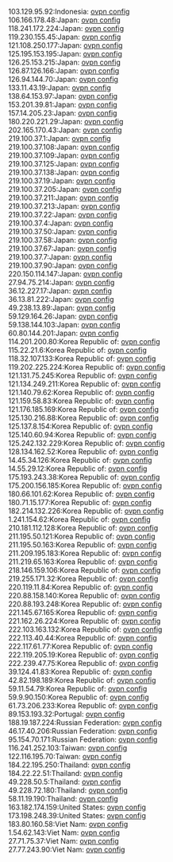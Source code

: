 103.129.95.92:Indonesia: [ovpn config](vpn/103_129_95_92.ovpn)  
106.166.178.48:Japan: [ovpn config](vpn/106_166_178_48.ovpn)  
118.241.172.224:Japan: [ovpn config](vpn/118_241_172_224.ovpn)  
119.230.155.45:Japan: [ovpn config](vpn/119_230_155_45.ovpn)  
121.108.250.177:Japan: [ovpn config](vpn/121_108_250_177.ovpn)  
125.195.153.195:Japan: [ovpn config](vpn/125_195_153_195.ovpn)  
126.25.153.215:Japan: [ovpn config](vpn/126_25_153_215.ovpn)  
126.87.126.166:Japan: [ovpn config](vpn/126_87_126_166.ovpn)  
126.94.144.70:Japan: [ovpn config](vpn/126_94_144_70.ovpn)  
133.11.43.19:Japan: [ovpn config](vpn/133_11_43_19.ovpn)  
138.64.153.97:Japan: [ovpn config](vpn/138_64_153_97.ovpn)  
153.201.39.81:Japan: [ovpn config](vpn/153_201_39_81.ovpn)  
157.14.205.23:Japan: [ovpn config](vpn/157_14_205_23.ovpn)  
180.220.221.29:Japan: [ovpn config](vpn/180_220_221_29.ovpn)  
202.165.170.43:Japan: [ovpn config](vpn/202_165_170_43.ovpn)  
219.100.37.1:Japan: [ovpn config](vpn/219_100_37_1.ovpn)  
219.100.37.108:Japan: [ovpn config](vpn/219_100_37_108.ovpn)  
219.100.37.109:Japan: [ovpn config](vpn/219_100_37_109.ovpn)  
219.100.37.125:Japan: [ovpn config](vpn/219_100_37_125.ovpn)  
219.100.37.138:Japan: [ovpn config](vpn/219_100_37_138.ovpn)  
219.100.37.19:Japan: [ovpn config](vpn/219_100_37_19.ovpn)  
219.100.37.205:Japan: [ovpn config](vpn/219_100_37_205.ovpn)  
219.100.37.211:Japan: [ovpn config](vpn/219_100_37_211.ovpn)  
219.100.37.213:Japan: [ovpn config](vpn/219_100_37_213.ovpn)  
219.100.37.22:Japan: [ovpn config](vpn/219_100_37_22.ovpn)  
219.100.37.4:Japan: [ovpn config](vpn/219_100_37_4.ovpn)  
219.100.37.50:Japan: [ovpn config](vpn/219_100_37_50.ovpn)  
219.100.37.58:Japan: [ovpn config](vpn/219_100_37_58.ovpn)  
219.100.37.67:Japan: [ovpn config](vpn/219_100_37_67.ovpn)  
219.100.37.7:Japan: [ovpn config](vpn/219_100_37_7.ovpn)  
219.100.37.90:Japan: [ovpn config](vpn/219_100_37_90.ovpn)  
220.150.114.147:Japan: [ovpn config](vpn/220_150_114_147.ovpn)  
27.94.75.214:Japan: [ovpn config](vpn/27_94_75_214.ovpn)  
36.12.227.17:Japan: [ovpn config](vpn/36_12_227_17.ovpn)  
36.13.81.222:Japan: [ovpn config](vpn/36_13_81_222.ovpn)  
49.238.13.89:Japan: [ovpn config](vpn/49_238_13_89.ovpn)  
59.129.164.26:Japan: [ovpn config](vpn/59_129_164_26.ovpn)  
59.138.144.103:Japan: [ovpn config](vpn/59_138_144_103.ovpn)  
60.80.144.201:Japan: [ovpn config](vpn/60_80_144_201.ovpn)  
114.201.200.80:Korea Republic of: [ovpn config](vpn/114_201_200_80.ovpn)  
115.22.21.6:Korea Republic of: [ovpn config](vpn/115_22_21_6.ovpn)  
118.32.107.133:Korea Republic of: [ovpn config](vpn/118_32_107_133.ovpn)  
119.202.225.224:Korea Republic of: [ovpn config](vpn/119_202_225_224.ovpn)  
121.131.75.245:Korea Republic of: [ovpn config](vpn/121_131_75_245.ovpn)  
121.134.249.211:Korea Republic of: [ovpn config](vpn/121_134_249_211.ovpn)  
121.140.79.62:Korea Republic of: [ovpn config](vpn/121_140_79_62.ovpn)  
121.159.58.83:Korea Republic of: [ovpn config](vpn/121_159_58_83.ovpn)  
121.176.185.169:Korea Republic of: [ovpn config](vpn/121_176_185_169.ovpn)  
125.130.216.88:Korea Republic of: [ovpn config](vpn/125_130_216_88.ovpn)  
125.137.8.154:Korea Republic of: [ovpn config](vpn/125_137_8_154.ovpn)  
125.140.60.94:Korea Republic of: [ovpn config](vpn/125_140_60_94.ovpn)  
125.242.132.229:Korea Republic of: [ovpn config](vpn/125_242_132_229.ovpn)  
128.134.162.52:Korea Republic of: [ovpn config](vpn/128_134_162_52.ovpn)  
14.45.34.126:Korea Republic of: [ovpn config](vpn/14_45_34_126.ovpn)  
14.55.29.12:Korea Republic of: [ovpn config](vpn/14_55_29_12.ovpn)  
175.193.243.38:Korea Republic of: [ovpn config](vpn/175_193_243_38.ovpn)  
175.200.156.185:Korea Republic of: [ovpn config](vpn/175_200_156_185.ovpn)  
180.66.101.62:Korea Republic of: [ovpn config](vpn/180_66_101_62.ovpn)  
180.71.15.177:Korea Republic of: [ovpn config](vpn/180_71_15_177.ovpn)  
182.214.132.226:Korea Republic of: [ovpn config](vpn/182_214_132_226.ovpn)  
1.241.154.62:Korea Republic of: [ovpn config](vpn/1_241_154_62.ovpn)  
210.181.112.128:Korea Republic of: [ovpn config](vpn/210_181_112_128.ovpn)  
211.195.50.121:Korea Republic of: [ovpn config](vpn/211_195_50_121.ovpn)  
211.195.50.163:Korea Republic of: [ovpn config](vpn/211_195_50_163.ovpn)  
211.209.195.183:Korea Republic of: [ovpn config](vpn/211_209_195_183.ovpn)  
211.219.65.163:Korea Republic of: [ovpn config](vpn/211_219_65_163.ovpn)  
218.146.159.106:Korea Republic of: [ovpn config](vpn/218_146_159_106.ovpn)  
219.255.171.32:Korea Republic of: [ovpn config](vpn/219_255_171_32.ovpn)  
220.119.11.84:Korea Republic of: [ovpn config](vpn/220_119_11_84.ovpn)  
220.88.158.140:Korea Republic of: [ovpn config](vpn/220_88_158_140.ovpn)  
220.88.193.248:Korea Republic of: [ovpn config](vpn/220_88_193_248.ovpn)  
221.145.67.165:Korea Republic of: [ovpn config](vpn/221_145_67_165.ovpn)  
221.162.26.224:Korea Republic of: [ovpn config](vpn/221_162_26_224.ovpn)  
222.103.163.132:Korea Republic of: [ovpn config](vpn/222_103_163_132.ovpn)  
222.113.40.44:Korea Republic of: [ovpn config](vpn/222_113_40_44.ovpn)  
222.117.61.77:Korea Republic of: [ovpn config](vpn/222_117_61_77.ovpn)  
222.119.205.19:Korea Republic of: [ovpn config](vpn/222_119_205_19.ovpn)  
222.239.47.75:Korea Republic of: [ovpn config](vpn/222_239_47_75.ovpn)  
39.124.41.83:Korea Republic of: [ovpn config](vpn/39_124_41_83.ovpn)  
42.82.198.189:Korea Republic of: [ovpn config](vpn/42_82_198_189.ovpn)  
59.11.54.79:Korea Republic of: [ovpn config](vpn/59_11_54_79.ovpn)  
59.9.90.150:Korea Republic of: [ovpn config](vpn/59_9_90_150.ovpn)  
61.73.206.233:Korea Republic of: [ovpn config](vpn/61_73_206_233.ovpn)  
89.153.193.32:Portugal: [ovpn config](vpn/89_153_193_32.ovpn)  
188.19.187.224:Russian Federation: [ovpn config](vpn/188_19_187_224.ovpn)  
46.17.40.206:Russian Federation: [ovpn config](vpn/46_17_40_206.ovpn)  
95.154.70.171:Russian Federation: [ovpn config](vpn/95_154_70_171.ovpn)  
116.241.252.103:Taiwan: [ovpn config](vpn/116_241_252_103.ovpn)  
122.116.195.70:Taiwan: [ovpn config](vpn/122_116_195_70.ovpn)  
184.22.195.250:Thailand: [ovpn config](vpn/184_22_195_250.ovpn)  
184.22.22.51:Thailand: [ovpn config](vpn/184_22_22_51.ovpn)  
49.228.50.5:Thailand: [ovpn config](vpn/49_228_50_5.ovpn)  
49.228.72.180:Thailand: [ovpn config](vpn/49_228_72_180.ovpn)  
58.11.19.190:Thailand: [ovpn config](vpn/58_11_19_190.ovpn)  
163.182.174.159:United States: [ovpn config](vpn/163_182_174_159.ovpn)  
173.198.248.39:United States: [ovpn config](vpn/173_198_248_39.ovpn)  
183.80.160.58:Viet Nam: [ovpn config](vpn/183_80_160_58.ovpn)  
1.54.62.143:Viet Nam: [ovpn config](vpn/1_54_62_143.ovpn)  
27.71.75.37:Viet Nam: [ovpn config](vpn/27_71_75_37.ovpn)  
27.77.243.90:Viet Nam: [ovpn config](vpn/27_77_243_90.ovpn)  
